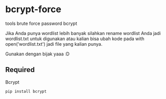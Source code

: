 # bcrypt-force
tools brute force password bcrypt

Jika Anda punya wordlist lebih banyak silahkan rename wordlist Anda jadi wordlist.txt untuk digunakan atau kalian bisa ubah kode pada with open('wordlist.txt') jadi file yang kalian punya.

Gunakan dengan bijak yaaa :D

## Required
  Bcrypt
```
pip install bcrypt
```

